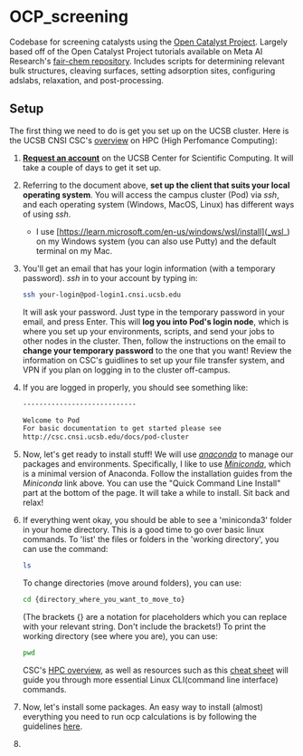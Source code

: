 # OCP_screening
Codebase for screening catalysts using the [Open Catalyst Project](https://opencatalystproject.org/index.html). Largely based off of the Open Catalyst Project tutorials available on Meta AI Research's [fair-chem repository](https://github.com/FAIR-Chem/fairchem).
Includes scripts for determining relevant bulk structures, cleaving surfaces, setting adsorption sites, configuring adslabs, relaxation, and post-processing.

## Setup
The first thing we need to do is get you set up on the UCSB cluster.
Here is the UCSB CNSI CSC's [overview](https://csc.cnsi.ucsb.edu/sites/default/files/2023-01/HPC_Workshop_Winter_23.pdf) on HPC (High Perfomance Computing):

1. [**Request an account**](https://csc.cnsi.ucsb.edu/) on the UCSB Center for Scientific Computing. It will take a couple of days to get it set up.
   
3. Referring to the document above, **set up the client that suits your local operating system**. You will access the campus cluster (Pod) via _ssh_, and each operating system (Windows, MacOS, Linux) has different ways of using _ssh_.
   * I use [https://learn.microsoft.com/en-us/windows/wsl/install](_wsl_) on my Windows system (you can also use Putty) and the default terminal on my Mac.
     
4. You'll get an email that has your login information (with a temporary password). _ssh_ in to your account by typing in:
   ```bash
   ssh your-login@pod-login1.cnsi.ucsb.edu
   ```
   It will ask your password. Just type in the temporary password in your email, and press Enter.
   This will **log you into Pod's login node**, which is where you set up your environments, scripts, and send your jobs to other nodes in the cluster.
   Then, follow the instructions on the email to **change your temporary password** to the one that you want!
   Review the information on CSC's guidlines to set up your file transfer system, and VPN if you plan on logging in to the cluster off-campus.
  
6. If you are logged in properly, you should see something like:
   ```bash
   ----------------------------
   
   Welcome to Pod
   For basic documentation to get started please see
   http://csc.cnsi.ucsb.edu/docs/pod-cluster
   ```
   
8. Now, let's get ready to install stuff! We will use [_anaconda_](https://docs.conda.io/projects/conda/en/stable/) to manage our packages and environments.
   Specifically, I like to use [_Miniconda_](https://docs.anaconda.com/miniconda/), which is a minimal version of Anaconda.
   Follow the installation guides from the _Miniconda_ link above. You can use the "Quick Command Line Install" part at the bottom of the page.
   It will take a while to install. Sit back and relax!
   
10. If everything went okay, you should be able to see a 'miniconda3' folder in your home directory. This is a good time to go over basic linux commands.
    To 'list' the files or folders in the 'working directory', you can use the command:
    ```bash
    ls
    ```
    To change directories (move around folders), you can use:
    ```bash
    cd {directory_where_you_want_to_move_to}
    ```
    (The brackets {} are a notation for placeholders which you can replace with your relevant string. Don't include the brackets!)
    To print the working directory (see where you are), you can use:
    ```bash
    pwd
    ```
    CSC's [HPC overview](https://csc.cnsi.ucsb.edu/sites/default/files/2023-01/HPC_Workshop_Winter_23.pdf), as well as resources such as this [cheat sheet](https://www.stationx.net/linux-command-line-cheat-sheet/) will guide you through more essential Linux CLI(command line interface) commands.

11. Now, let's install some packages. An easy way to install (almost) everything you need to run ocp calculations is by following the guidelines [here](https://fair-chem.github.io/core/install.html).
12. 
